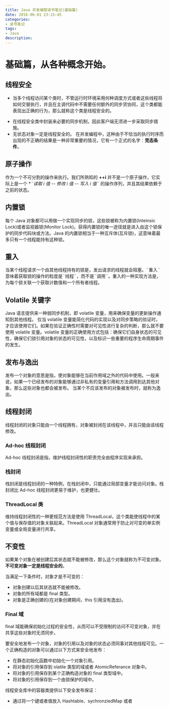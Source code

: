 ```yaml
---
title: Java 并发编程读书笔记(基础篇) 
date: 2016-06-01 23:15:45
categories:
- 读书笔记
tags: 
- Java
description: 
---
```


# 基础篇，从各种概念开始。

## 线程安全
- 当多个线程访问某个类时，不管运行时环境采用何种调度方式或者这些线程将如何交替执行，并且在主调代码中不需要任何额外的同步货协同，这个类都能表现出正确的行为，那么就称这个类是线程安全的。
<!-- more -->
- 在线程安全类中封装来必要的同步机制，因此客户端无须进一步采取同步措施。
- 无状态对象一定是线程安全的。
在并发编程中，这种由于不恰当的执行时序而出现的不正确的结果是一种非常重要的情况，它有一个正式的名字：**竞态条件**。

## 原子操作
作为一个不可分割的操作来执行。我们所熟知的 **++i** 并不是一个原子操作，它实际上是一个 **¨读取 i 值 -- 修改 i 值 -- 写入 i 值¨* 的操作序列，并且其结果依赖于之前的状态。

## 内置锁
每个 Java 对象都可以用做一个实现同步的锁，这些锁被称为内置锁(Inteinsic Lock)或者监视器锁(Monitor Lock)。获得内置锁的唯一途径就是进入由这个锁保护的同步代码块或方法。Java 的内置锁相当于一种互斥体(互斥锁)，这意味着最多只有一个线程能持有这种锁。

## 重入
当某个线程请求一个由其他线程持有的锁是，发出请求的线程就会阻塞。¨重入¨ 意味着获取锁的操作的粒度是¨线程¨，而不是¨调用¨。重入的一种实现方法是，为每个锁关联一个获取计数值和一个所有者线程。

## Volatile 关键字
Java 语言提供来一种弱同步机制，即 volatile 变量，用来确保变量的更新操作通知到其他线程。
仅当 volatile 变量能简化代码的实现以及对同步策略的验证时，才应该使用它们。如果在验证正确性时需要对可见性进行复杂的判断，那么就不要使用 volatile 变量。volatile 变量的正确使用方式包括：确保它们自身状态的可见性，确保它们锁引用对象的状态的可见性，以及标识一些重要的程序生命周期事件的发生。

## 发布与逸出
发布一个对象的意思是指，使对象能够在当前作用域之外的代码中使用。一般来说，如果一个已经发布的对象能够通过非私有的变量引用和方法调用到达其他对象，那么这些对象也都会被发布。
当某个不应该发布的对象被发布时，就称为逸出。

## 线程封闭
线程封闭的对象只能由一个线程拥有，对象被封闭在该线程中，并且只能由该线程修改。
### Ad-hoc 线程封闭
Ad-hoc 线程封闭是指，维护线程封闭性的职责完全由程序实现来承担。
### 栈封闭
栈封闭是线程封闭的一种特例，在栈封闭中，只能通过局部变量才能访问对象。栈封闭比 Ad-hoc 线程封闭更易于维护，也更健壮。
### ThreadLocal 类
维持线程封闭性的一种更规范方法是使用 ThreadLocal，这个类能使线程中的某个值与保存值的对象关联起来。ThreadLocal 对象通常用于防止对可变的单实例变量或全局变量进行共享。

## 不变性
如果某个对象在被创建后其状态就不能被修改，那么这个对象就称为不可变对象。
**不可变对象一定是线程安全的**。

当满足一下条件时，对象才是不可变的：
- 对象创建以后其状态就不能被修改。
- 对象的所有域都是 final 类型。
- 对象是正确创建的(在对象创建期间，this 引用没有逸出)。

### Final 域
final 域能确保初始化过程的安全性，从而可以不受限制的访问不可变对象，并在共享这些对象时无须同步。

要安全地发布一个对象，对象的引用以及对象的状态必须同事对其他线程可见。一个正确构造的对象可以通过以下方式来安全地发布：
- 在静态初始化函数中初始化一个对象引用。
- 将对象的引用保存到 olatile 类型的域或者 AtomicReferance 对象中。
- 将对象的引用保存到某个正确构造对象的 final 类型域中。
- 将对象的引用保存到一个由锁保护的域中。

线程安全库中的容器类提供以下安全发布保证：
- 通过将一个键或者值放入 Hashtable、sychronziedMap 或者 

